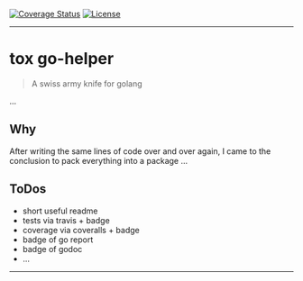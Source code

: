 [![Coverage Status][coveralls-image]][coveralls-url]
[![License][license-image]][license-url]

***

# tox go-helper

> A swiss army knife for golang

...

## Why

After writing the same lines of code over and over again, I came to the conclusion to pack everything into a package ...

## ToDos

* short useful readme
* tests via travis + badge
* coverage via coveralls + badge
* badge of go report
* badge of godoc
* ...

***

[coveralls-image]: https://coveralls.io/repos/github/dasrick/go-helper/badge.svg?branch=master
[coveralls-url]: https://coveralls.io/github/dasrick/go-helper?branch=master

[license-image]: https://img.shields.io/github/license/dasrick/go-helper.svg?style=flat-square
[license-url]: https://github.com/dasrick/go-helper/blob/master/LICENSE

